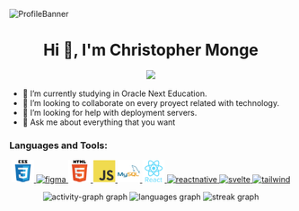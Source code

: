 ![ProfileBanner](https://github.com/Albertscpv/ImgsPortflio/blob/d0d8440f7bf10623bb367060ebc820d6aa85601f/assets/ProfilePic.png)

<h1 align="center">Hi 👋,  I'm Christopher Monge</h1>
<p align="center">
  <a href="https://github.com/DenverCoder1/readme-typing-svg"><img src="https://readme-typing-svg.herokuapp.com?font=Time+New+Roman&color=%green&size=25&center=true&vCenter=true&width=600&height=100&lines=Developer+@AlbertDev;Web+Developer;Oracle+Next+Education+Student;Begginer+in+UX+UI;Always+learning+new+things"></a>
</p>

<!--
**Albertscpv/Albertscpv** is a ✨ _special_ ✨ repository because its `README.md` (this file) appears on your GitHub profile.
-->
- 🌱 I’m currently studying in Oracle Next Education. <br>
- 👯 I’m looking to collaborate on every proyect related with technology.<br>
- 🤔 I’m looking for help with deployment servers.<br>
- 💬 Ask me about everything that you want<br>
<h3 align="left">Languages and Tools:</h3>
<p align="center"> <a href="https://www.w3schools.com/css/" target="_blank" rel="noreferrer"> <img src="https://raw.githubusercontent.com/devicons/devicon/master/icons/css3/css3-original-wordmark.svg" alt="css3" width="40" height="40"/> </a> <a href="https://www.figma.com/" target="_blank" rel="noreferrer"> <img src="https://www.vectorlogo.zone/logos/figma/figma-icon.svg" alt="figma" width="40" height="40"/> </a> <a href="https://www.w3.org/html/" target="_blank" rel="noreferrer"> <img src="https://raw.githubusercontent.com/devicons/devicon/master/icons/html5/html5-original-wordmark.svg" alt="html5" width="40" height="40"/> </a> <a href="https://developer.mozilla.org/en-US/docs/Web/JavaScript" target="_blank" rel="noreferrer"> <img src="https://raw.githubusercontent.com/devicons/devicon/master/icons/javascript/javascript-original.svg" alt="javascript" width="40" height="40"/> </a> <a href="https://www.mysql.com/" target="_blank" rel="noreferrer"> <img src="https://raw.githubusercontent.com/devicons/devicon/master/icons/mysql/mysql-original-wordmark.svg" alt="mysql" width="40" height="40"/> </a> <a href="https://reactjs.org/" target="_blank" rel="noreferrer"> <img src="https://raw.githubusercontent.com/devicons/devicon/master/icons/react/react-original-wordmark.svg" alt="react" width="40" height="40"/> </a> <a href="https://reactnative.dev/" target="_blank" rel="noreferrer"> <img src="https://reactnative.dev/img/header_logo.svg" alt="reactnative" width="40" height="40"/> </a> <a href="https://svelte.dev" target="_blank" rel="noreferrer"> <img src="https://upload.wikimedia.org/wikipedia/commons/1/1b/Svelte_Logo.svg" alt="svelte" width="40" height="40"/> </a> <a href="https://tailwindcss.com/" target="_blank" rel="noreferrer"> <img src="https://www.vectorlogo.zone/logos/tailwindcss/tailwindcss-icon.svg" alt="tailwind" width="40" height="40"/> </a> </p>
<div align="center">
  <img src="https://github-readme-activity-graph.vercel.app/graph?username=albertscpv&radius=16&theme=react&area=true&order=5" height="300" alt="activity-graph graph"  />
  <img src="https://github-readme-stats.vercel.app/api/top-langs?username=albertscpv&locale=en&hide_title=false&layout=compact&card_width=320&langs_count=5&theme=dracula&hide_border=false&order=2" height="150" alt="languages graph"  />
  <img src="https://streak-stats.demolab.com?user=albertscpv&locale=en&mode=daily&theme=dracula&hide_border=false&border_radius=5&order=3" height="150" alt="streak graph"  />
</div>


